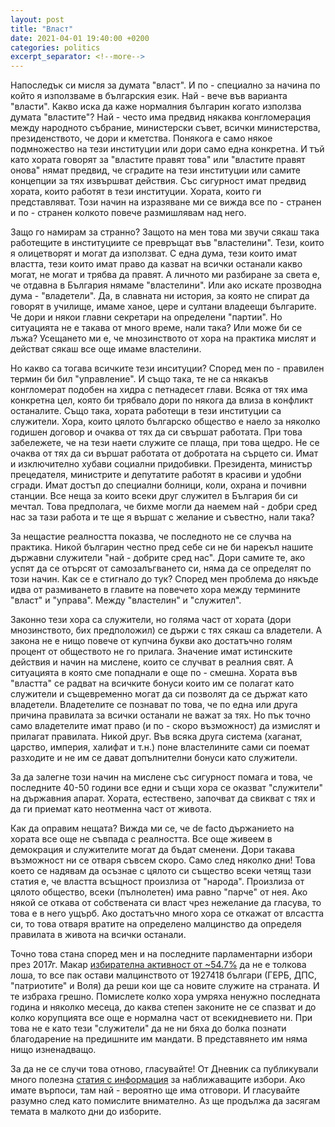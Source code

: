 ```yaml
---
layout: post
title: "Власт"
date: 2021-04-01 19:40:00 +0200
categories: politics
excerpt_separator: <!--more-->
---
```


Напоследък си мисля за думата "власт". И по - специално за начина по който я използваме в българския език. Най - вече във варианта "власти". Какво иска да каже нормалния българин когато използва думата "властите"? Най - често има предвид някаква конгломерация между народното събрание, министерски съвет, всички министерства, президенството, че дори и кметства. Понякога е само някое подмножество на тези институции или дори само една конкретна. И тъй като хората говорят за "властите правят това" или "властите правят онова" нямат предвид, че сградите на тези институции или самите концепции за тях извършват действия. Със сигурност имат предвид хората, които работят в тези институции. Хората, които ги представляват. Този начин на изразяване ми се вижда все по - странен и по - странен колкото повече размишлявам над него.

<!--more-->

Защо го намирам за странно? Защото на мен това ми звучи сякаш така работещите в институциите се превръщат във "властелини". Тези, които я олицетворят и могат да използват. С една дума, тези които имат властта, тези които имат право да казват на всички останали какво могат, не могат и трябва да правят. А личното ми разбиране за света е, че отдавна в България нямаме "властелини". Или ако искате прозводна дума - "владетели". Да, в славната ни история, за която не спират да говорят в училище, имаме ханое, цере и султани владеещи българите. Че дори и някои главни секретари на определени "партии". Но ситуацията не е такава от много време, нали така? Или може би се лъжа? Усещането ми е, че мнозинството от хора на практика мислят и действат сякаш все още имаме властелини.

Но какво са тогава всичките тези инситуции? Според мен по - правилен термин би бил "управление". И също така, те не са някакъв конгломерат подобен на хидра с петнадесет глави. Всяка от тях има конкретна цел, която би трябвало дори по някога да влиза в конфликт останалите. Също така, хората работещи в тези институции са служители. Хора, които цялото българско общество е наело за няколко годишен договор и очаква от тях да си свършат работата. При това забележете, че на тези наети служите се плаща, при това щедро. Не се очаква от тях да си вършат работата от добротата на сърцето си. Имат и изключително хубави социални придобивки. Президента, министър прецедателя, министрите и депутатите работят в красиви и удобни сгради. Имат достъп до специални болници, коли, охрана и почивни станции. Все неща за които всеки друг служител в България би си мечтал. Това предполага, че бихме могли да наемем най - добри сред нас за тази работа и те ще я вършат с желание и съвестно, нали така?

За нещастие реалността показва, че последното не се случва на практика. Никой българин честно пред себе си не би нарекъл нашите държавни служители "най - добрите сред нас". Дори самите те, ако успят да се отърсят от самозалъгването си, няма да се определят по този начин. Как се е стигнало до тук? Според мен проблема до някъде идва от размиването в главите на повечето хора между термините "власт" и "управа". Между "властелин" и "служител".

Законно тези хора са служители, но голяма част от хората (дори мнозинството, бих предположил) се държи с тях сякаш са владетели. А закона не е нищо повече от купчина букви ако достатъчно голям процент от обществото не го прилага. Значение имат истинските действия и начин на мислене, които се случват в реалния свят. А ситуацията в която сме попаднали е още по - смешна. Хората във "властта" се радват на всичките бонуси които им се полагат като служители и същевременно могат да си позволят да се държат като владетели. Владетелите се познават по това, че по една или друга причина правилата за всички останали не важат за тях. Но пък точно само владетелите имат право (и по - скоро възможност) да измислят и прилагат правилата. Никой друг. Във всяка друга система (хаганат, царство, империя, халифат и т.н.) поне властелините сами си поемат разходите и не им се дават допълнителни бонуси като служители. 

За да залегне този начин на мислене със сигурност помага и това, че последните 40-50 години все едни и същи хора се оказват "служители" на държавния апарат. Хората, естествено, започват да свикват с тях и да ги приемат като неотменна част от живота.

Как да оправим нещата? Вижда ми се, че de facto държанието на хората все още не съвпада с реалността. Все още живеем в демокрация и служителите могат да бъдат сменени. Дори такава възможност ни се отваря съвсем скоро. Само след няколко дни! Това което се надявам да осъзнае с цялото си същество всеки четящ тази статия е, че властта всъщност произлиза от "народа". Произлиза от цялото общество, всеки (пълнолетен) има равно "парче" от нея. Ако някой се откава от собствената си власт чрез нежелание да гласува, то това е в него ущърб. Ако достатъчно много хора се откажат от влсастта си, то това отваря вратите на определено малцинство да определя правилата в живота на всички останали.

Точно това стана според мен и на последните парламентарни избори през 2017г. Mакар [избирателна активност от ~54.7%](https://results.cik.bg/pi2017/aktivnost/index.html) да не е толкова лоша, то все пак остави малцинството от 1927418 българи (ГЕРБ, ДПС, "патриотите" и Воля) да реши кои ще са новите служите на страната. И те избраха грешно. Помислете колко хора умряха ненужно последната година и няколко месеца, до каква степен законите не се спазват и до колко корупцията все още е нормална част от всекидневието ни. При това не е като тези "служители" да не ни бяха до болка познати благодарение на предишните им мандати. В представянето им няма нищо изненадващо.

За да не се случи това отново, гласувайте! От Дневник са публикували много полезна [статия с информация]() за наближаващите избори. Ако имате върпоси, там най - вероятно ще има отговори. И гласувайте разумно след като помислите внимателно. Аз ще продължа да засягам темата в малкото дни до изборите.
